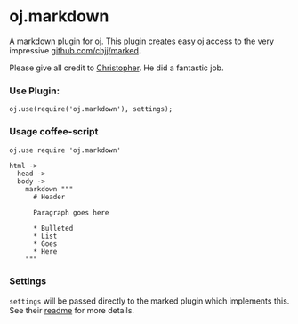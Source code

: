 oj.markdown
===========

A markdown plugin for oj. This plugin creates easy oj access to the very impressive [github.com/chjj/marked](https://github.com/chjj/marked). 

Please give all credit to [Christopher](github.com/chjj). He did a fantastic job.

### Use Plugin:

    oj.use(require('oj.markdown'), settings);
    

### Usage coffee-script

    oj.use require 'oj.markdown'
    
    html ->
      head ->
      body ->
        markdown """
          # Header

          Paragraph goes here

          * Bulleted
          * List
          * Goes
          * Here
        """

### Settings

`settings` will be passed directly to the marked plugin which implements this. See their [readme](https://github.com/chjj/marked/blob/master/README.md) for more details.
